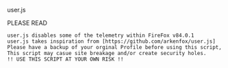 user.js  

 PLEASE READ 
 
    user.js disables some of the telemetry within FireFox v84.0.1 
    user.js takes inspiration from [https://github.com/arkenfox/user.js] 
    Please have a backup of your orginal Profile before using this script,
    This script may casue site breakage and/or create security holes. 
    !! USE THIS SCRIPT AT YOUR OWN RISK !! 

